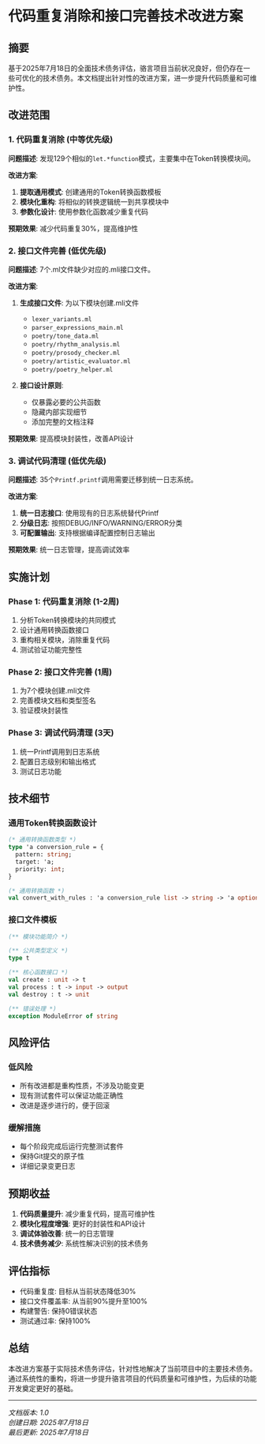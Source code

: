 # 代码重复消除和接口完善技术改进方案

## 摘要
基于2025年7月18日的全面技术债务评估，骆言项目当前状况良好，但仍存在一些可优化的技术债务。本文档提出针对性的改进方案，进一步提升代码质量和可维护性。

## 改进范围

### 1. 代码重复消除 (中等优先级)
**问题描述**: 发现129个相似的`let.*function`模式，主要集中在Token转换模块间。

**改进方案**:
1. **提取通用模式**: 创建通用的Token转换函数模板
2. **模块化重构**: 将相似的转换逻辑统一到共享模块中
3. **参数化设计**: 使用参数化函数减少重复代码

**预期效果**: 减少代码重复30%，提高维护性

### 2. 接口文件完善 (低优先级)
**问题描述**: 7个.ml文件缺少对应的.mli接口文件。

**改进方案**:
1. **生成接口文件**: 为以下模块创建.mli文件
   - `lexer_variants.ml`
   - `parser_expressions_main.ml`
   - `poetry/tone_data.ml`
   - `poetry/rhythm_analysis.ml`
   - `poetry/prosody_checker.ml`
   - `poetry/artistic_evaluator.ml`
   - `poetry/poetry_helper.ml`

2. **接口设计原则**:
   - 仅暴露必要的公共函数
   - 隐藏内部实现细节
   - 添加完整的文档注释

**预期效果**: 提高模块封装性，改善API设计

### 3. 调试代码清理 (低优先级)
**问题描述**: 35个`Printf.printf`调用需要迁移到统一日志系统。

**改进方案**:
1. **统一日志接口**: 使用现有的日志系统替代Printf
2. **分级日志**: 按照DEBUG/INFO/WARNING/ERROR分类
3. **可配置输出**: 支持根据编译配置控制日志输出

**预期效果**: 统一日志管理，提高调试效率

## 实施计划

### Phase 1: 代码重复消除 (1-2周)
1. 分析Token转换模块的共同模式
2. 设计通用转换函数接口
3. 重构相关模块，消除重复代码
4. 测试验证功能完整性

### Phase 2: 接口文件完善 (1周)
1. 为7个模块创建.mli文件
2. 完善模块文档和类型签名
3. 验证模块封装性

### Phase 3: 调试代码清理 (3天)
1. 统一Printf调用到日志系统
2. 配置日志级别和输出格式
3. 测试日志功能

## 技术细节

### 通用Token转换函数设计

```ocaml
(* 通用转换函数类型 *)
type 'a conversion_rule = {
  pattern: string;
  target: 'a;
  priority: int;
}

(* 通用转换函数 *)
val convert_with_rules : 'a conversion_rule list -> string -> 'a option
```

### 接口文件模板

```ocaml
(** 模块功能简介 *)

(** 公共类型定义 *)
type t

(** 核心函数接口 *)
val create : unit -> t
val process : t -> input -> output
val destroy : t -> unit

(** 错误处理 *)
exception ModuleError of string
```

## 风险评估

### 低风险
- 所有改进都是重构性质，不涉及功能变更
- 现有测试套件可以保证功能正确性
- 改进是逐步进行的，便于回滚

### 缓解措施
- 每个阶段完成后运行完整测试套件
- 保持Git提交的原子性
- 详细记录变更日志

## 预期收益

1. **代码质量提升**: 减少重复代码，提高可维护性
2. **模块化程度增强**: 更好的封装性和API设计
3. **调试体验改善**: 统一的日志管理
4. **技术债务减少**: 系统性解决识别的技术债务

## 评估指标

- 代码重复度: 目标从当前状态降低30%
- 接口文件覆盖率: 从当前90%提升至100%
- 构建警告: 保持0错误状态
- 测试通过率: 保持100%

## 总结

本改进方案基于实际技术债务评估，针对性地解决了当前项目中的主要技术债务。通过系统性的重构，将进一步提升骆言项目的代码质量和可维护性，为后续的功能开发奠定更好的基础。

---

*文档版本: 1.0*  
*创建日期: 2025年7月18日*  
*最后更新: 2025年7月18日*